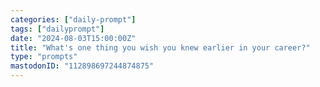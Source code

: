 ```yaml
---
categories: ["daily-prompt"]
tags: ["dailyprompt"]
date: "2024-08-03T15:00:00Z"
title: "What's one thing you wish you knew earlier in your career?"
type: "prompts"
mastodonID: "112898697244874875"
---
```

